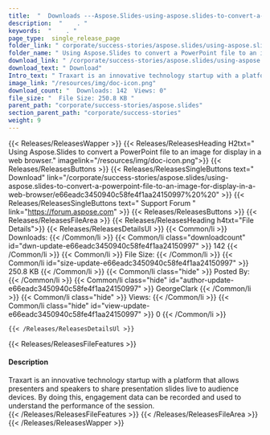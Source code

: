```yaml
---
title:  "  Downloads ---Aspose.Slides-using-aspose.slides-to-convert-a-powerpoint-file-to-an-image-for-display-in-a-web-browser . " 
description:  "    . " 
keywords:  "    . " 
page_type:  single_release_page
folder_link: " corporate/success-stories/aspose.slides/using-aspose.slides-to-convert-a-powerpoint-file-to-an-image-for-display-in-a-web-browser/"
folder_name: " Using Aspose.Slides to convert a PowerPoint file to an image for display in a web browser."
download_link: " /corporate/success-stories/aspose.slides/using-aspose.slides-to-convert-a-powerpoint-file-to-an-image-for-display-in-a-web-browser/e66eadc3450940c58fe4f1aa24150997"
download_text: " Download"
Intro_text: " Traxart is an innovative technology startup with a platform that allows presente..."
image_link: "/resources/img/doc-icon.png"
download_count: "  Downloads: 142  Views: 0"
file_size: "  File Size: 250.8 KB "
parent_path: "corporate/success-stories/aspose.slides"
section_parent_path: "corporate/success-stories"
weight: 9
---
```


{{< Releases/ReleasesWapper >}}
  {{< Releases/ReleasesHeading H2txt=" Using Aspose.Slides to convert a PowerPoint file to an image for display in a web browser." imagelink="/resources/img/doc-icon.png">}}
  {{< Releases/ReleasesButtons >}}
    {{< Releases/ReleasesSingleButtons text=" Download" link="/corporate/success-stories/aspose.slides/using-aspose.slides-to-convert-a-powerpoint-file-to-an-image-for-display-in-a-web-browser/e66eadc3450940c58fe4f1aa24150997%20%20" >}}
    {{< Releases/ReleasesSingleButtons text=" Support Forum " link="https://forum.aspose.com" >}}
  {{< Releases/ReleasesButtons >}}
  {{< Releases/ReleasesFileArea >}}
    {{< Releases/ReleasesHeading h4txt="File Details">}}
    {{< Releases/ReleasesDetailsUl >}}
            {{< Common/li  >}} Downloads: {{< /Common/li >}} 
      {{< Common/li class="downloadcount" id="dwn-update-e66eadc3450940c58fe4f1aa24150997" >}} 142 {{< /Common/li >}} 
      {{< Common/li  >}} File Size: {{< /Common/li >}} 
      {{< Common/li id="size-update-e66eadc3450940c58fe4f1aa24150997" >}} 250.8 KB {{< /Common/li >}} 
      {{< Common/li  class="hide" >}} Posted By: {{< /Common/li >}} 
      {{< Common/li class="hide" id="author-update-e66eadc3450940c58fe4f1aa24150997" >}} GeorgeClark {{< /Common/li >}} 
      {{< Common/li class="hide"  >}} Views: {{< /Common/li >}} 
      {{< Common/li class="hide" id="view-update-e66eadc3450940c58fe4f1aa24150997" >}} 0 {{< /Common/li >}} 

    {{< /Releases/ReleasesDetailsUl >}}

  {{< Releases/ReleasesFileFeatures >}}
      <h4>Description</h4><div class="HTMLDescription">Traxart is an innovative technology startup with a platform that allows presenters and speakers to share presentation slides live to audience devices. By doing this, engagement data can be recorded and used to understand the performance of the session.</div>
  {{< /Releases/ReleasesFileFeatures >}}
 {{< /Releases/ReleasesFileArea >}}
{{< /Releases/ReleasesWapper >}}


